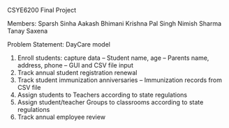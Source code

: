 CSYE6200 Final Project

Members:
Sparsh Sinha
Aakash Bhimani
Krishna Pal Singh
Nimish Sharma
Tanay Saxena

Problem Statement: DayCare model

1. Enroll students: capture data
– Student name, age
– Parents name, address, phone
– GUI and CSV file input
2. Track annual student registration renewal
3. Track student immunization anniversaries
– Immunization records from CSV file
4. Assign students to Teachers according to 
state regulations
5. Assign student/teacher Groups to 
classrooms according to state regulations
6. Track annual employee review
